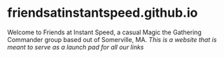 # friendsatinstantspeed.github.io
Welcome to Friends at Instant Speed, a casual Magic the Gathering Commander group based out of Somerville, MA.
*This is a website that is meant to serve as a launch pad for all our links*
